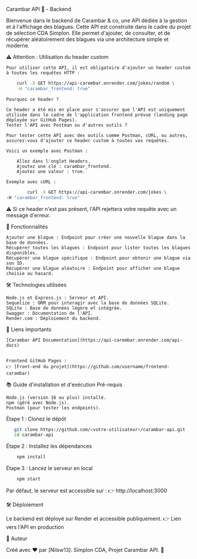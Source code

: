 Carambar API 🍬 - Backend

Bienvenue dans le backend de Carambar & co, une API dédiée à la gestion et à l'affichage des blagues. Cette API est construite dans le cadre du projet de sélection CDA Simplon. Elle permet d'ajouter, de consulter, et de récupérer aléatoirement des blagues via une architecture simple et moderne.


   ⚠️ Attention : Utilisation du header custom

    Pour utiliser cette API, il est obligatoire d'ajouter un header custom à toutes les requêtes HTTP :

 
```bash
    curl -X GET https://api-carembar.onrender.com/jokes/random \
    -H "carambar_frontend: true"
```


    Pourquoi ce header ?

    Ce header a été mis en place pour s'assurer que l'API est uniquement utilisée dans le cadre de l'application frontend prévue (landing page déployée sur GitHub Pages).
    Tester l'API avec Postman ou d'autres outils ?

    Pour tester cette API avec des outils comme Postman, cURL, ou autres, assurez-vous d'ajouter ce header custom à toutes vos requêtes.

    Voici un exemple avec Postman :

        Allez dans l'onglet Headers.
        Ajoutez une clé : carambar_frontend.
        Ajoutez une valeur : true.

    Exemple avec cURL :

```bash
        curl -X GET https://api-carembar.onrender.com/jokes \
-H "carambar_frontend: true"
```

⚠️ Si ce header n'est pas présent, l'API rejettera votre requête avec un message d'erreur.



📑 Fonctionnalités

    Ajouter une blague : Endpoint pour créer une nouvelle blague dans la base de données.
    Récupérer toutes les blagues : Endpoint pour lister toutes les blagues disponibles.
    Récupérer une blague spécifique : Endpoint pour obtenir une blague via son ID.
    Récupérer une blague aléatoire : Endpoint pour afficher une blague choisie au hasard.




🛠️ Technologies utilisées

    Node.js et Express.js : Serveur et API.
    Sequelize : ORM pour interagir avec la base de données SQLite.
    SQLite : Base de données légère et intégrée.
    Swagger : Documentation de l'API.
    Render.com : Déploiement du backend.


🚀 Liens importants

    [Carambar API Documentation](https://api-carembar.onrender.com/api-docs)


    Frontend GitHub Pages :
    👉 [Front-end du projet](https://github.com/username/frontend-carambar)



📚 Guide d'installation et d'exécution
Pré-requis

    Node.js (version 16 ou plus) installé.
    npm (géré avec Node.js).
    Postman (pour tester les endpoints).


Étape 1 : Clonez le dépôt

 ```bash 
    git clone https://github.com/<votre-utilisateur>/carambar-api.git
    cd carambar-api

 ```

Étape 2 : Installez les dépendances

```bash
    npm install
```


Étape 3 : Lancez le serveur en local

```bash
    npm start
```

Par défaut, le serveur est accessible sur :
👉 http://localhost:3000


🛠️ Déploiement

Le backend est déployé sur Render et accessible publiquement.
👉 Lien vers l'API en production


🌟 Auteur

Créé avec ❤️ par [Nilsw13].
Simplon CDA, Projet Carambar API. 🍬